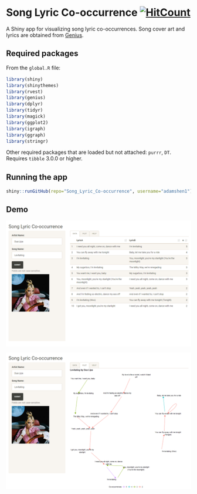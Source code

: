 # Song Lyric Co-occurrence [![HitCount](http://hits.dwyl.com/adamshen1/Song_Lyric_Co-occurrence.svg)](http://hits.dwyl.com/adamshen1/Song_Lyric_Co-occurrence)

A Shiny app for visualizing song lyric co-occurrences. Song cover art and lyrics are obtained from [Genius](https://genius.com).

## Required packages

From the `global.R` file:

```r
library(shiny)
library(shinythemes)
library(rvest)
library(genius)
library(dplyr)
library(tidyr)
library(magick)
library(ggplot2)
library(igraph)
library(ggraph)
library(stringr)
```

Other required packages that are loaded but not attached: `purrr`, `DT`. Requires `tibble` 3.0.0 or higher.

## Running the app

```r
shiny::runGitHub(repo="Song_Lyric_Co-occurrence", username="adamshen1")
```

## Demo

![Data tab](./images/preview1.png)

![Plot tab](./images/preview2.png)
